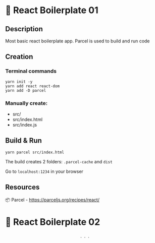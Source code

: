 # &#x1F4CC; React Boilerplate 01

## Description

Most basic react boilerplate app.
Parcel is used to build and run code

## Creation

### Terminal commands

```
yarn init -y
yarn add react react-dom
yarn add -D parcel
```

### Manually create:

- src/
- src/index.html
- src/index.js

## Build &amp; Run

```
yarn parcel src/index.html
```

The build creates 2 folders: `.parcel-cache` and `dist`

Go to `localhost:1234` in your browser

## Resources

&#x1F4E6; Parcel - https://parceljs.org/recipes/react/

# &#x1F4CC; React Boilerplate 02

<p align="center">.&nbsp;&nbsp;.&nbsp;&nbsp;.</p>

